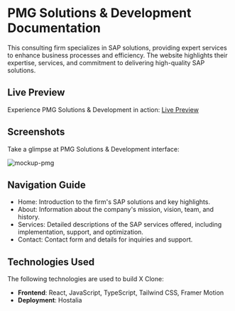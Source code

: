 # PMG Solutions & Development Documentation

This consulting firm specializes in SAP solutions, providing expert services to enhance business processes and efficiency. The website highlights their expertise, services, and commitment to delivering high-quality SAP solutions.

## Live Preview

Experience PMG Solutions & Development in action: [Live Preview](https://pmg-solutions.es)

## Screenshots

Take a glimpse at PMG Solutions & Development interface:

![mockup-pmg](https://github.com/beMimg/PMG/assets/126000960/49c18c26-41df-44ed-9477-503ae8845d9a)

## Navigation Guide

- Home: Introduction to the firm's SAP solutions and key highlights.
- About: Information about the company's mission, vision, team, and history.
- Services: Detailed descriptions of the SAP services offered, including implementation, support, and optimization.
- Contact: Contact form and details for inquiries and support.

## Technologies Used

The following technologies are used to build X Clone:

- **Frontend**: React, JavaScript, TypeScript, Tailwind CSS, Framer Motion
- **Deployment**: Hostalia

